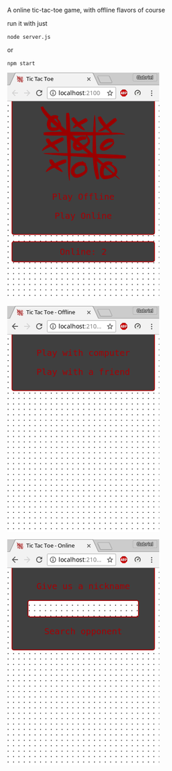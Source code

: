 A online tic-tac-toe game, with offline flavors of course

run it with just

    node server.js

or

    npm start


![initial page screenshot](./assets/Screenshot_1.png)

![offline hall screenshot](./assets/Screenshot_2.png)

![online hall screenshot](./assets/Screenshot_3.png)
